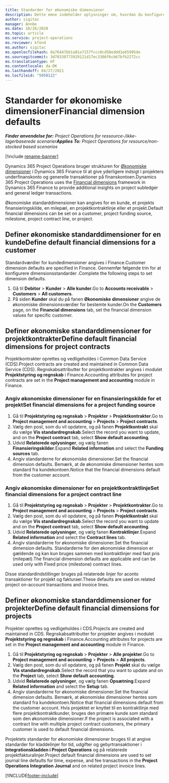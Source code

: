 ```yaml
---
title: Standarder for økonomiske dimensioner
description: Dette emne indeholder oplysninger om, hvordan du konfigurerer standarder for økonomiske dimensioner.
author: sigitac
manager: Annbe
ms.date: 10/26/2020
ms.topic: article
ms.service: project-operations
ms.reviewer: kfend
ms.author: sigitac
ms.openlocfilehash: 0a76447bb1a81a7157fccc0cd58eddd1eb5995de
ms.sourcegitcommit: 3d78338773929121d17ec3386f6cb67bfb2272cc
ms.translationtype: HT
ms.contentlocale: da-DK
ms.lasthandoff: 04/27/2021
ms.locfileid: "5950122"
---
```

# <a name="financial-dimension-defaults"></a><span data-ttu-id="703e2-103">Standarder for økonomiske dimensioner</span><span class="sxs-lookup"><span data-stu-id="703e2-103">Financial dimension defaults</span></span>

<span data-ttu-id="703e2-104">_**Finder anvendelse for:** Project Operations for ressource-/ikke-lagerbaserede scenarier_</span><span class="sxs-lookup"><span data-stu-id="703e2-104">_**Applies To:** Project Operations for resource/non-stocked based scenarios_</span></span>

[!include [rename-banner](~/includes/cc-data-platform-banner.md)]

<span data-ttu-id="703e2-105">Dynamics 365 Project Operations bruger strukturen for [Økonomiske dimensioner](/dynamics365/finance/general-ledger/financial-dimensions) i Dynamics 365 Finance til at give yderligere indsigt i projekters underfinanskonto og generelle transaktioner på finanskontoen.</span><span class="sxs-lookup"><span data-stu-id="703e2-105">Dynamics 365 Project Operations uses the [Financial dimensions](/dynamics365/finance/general-ledger/financial-dimensions) framework in Dynamics 365 Finance to provide additional insights on project subledger and general ledger transactions.</span></span>

<span data-ttu-id="703e2-106">Økonomiske standarddimensioner kan angives for en kunde, et projekts finansieringskilde, en milepæl, en projektkontraktlinje eller et projekt.</span><span class="sxs-lookup"><span data-stu-id="703e2-106">Default financial dimensions can be set on a customer, project funding source, milestone, project contract line, or project.</span></span>

## <a name="define-default-financial-dimensions-for-a-customer"></a><span data-ttu-id="703e2-107">Definer økonomiske standarddimensioner for en kunde</span><span class="sxs-lookup"><span data-stu-id="703e2-107">Define default financial dimensions for a customer</span></span>

<span data-ttu-id="703e2-108">Standardværdier for kundedimensioner angives i Finance.</span><span class="sxs-lookup"><span data-stu-id="703e2-108">Customer dimension defaults are specified in Finance.</span></span> <span data-ttu-id="703e2-109">Gennemfør følgende trin for at konfigurere dimensionsstandarder .</span><span class="sxs-lookup"><span data-stu-id="703e2-109">Complete the following steps to set dimension defaults.</span></span>

1. <span data-ttu-id="703e2-110">Gå til **Debitor** > **Kunder** > **Alle kunder**.</span><span class="sxs-lookup"><span data-stu-id="703e2-110">Go to **Accounts receivable** > **Customers** > **All customers**.</span></span>
2. <span data-ttu-id="703e2-111">På siden **Kunder** skal du på fanen **Økonomiske dimensioner** angive de økonomiske dimensionsværdier for bestemte kunder.</span><span class="sxs-lookup"><span data-stu-id="703e2-111">On the **Customers** page, on the **Financial dimensions** tab, set the financial dimension values for specific customer.</span></span>

## <a name="define-default-financial-dimensions-for-project-contracts"></a><span data-ttu-id="703e2-112">Definer økonomiske standarddimensioner for projektkontrakter</span><span class="sxs-lookup"><span data-stu-id="703e2-112">Define default financial dimensions for project contracts</span></span>

<span data-ttu-id="703e2-113">Projektkontrakter oprettes og vedligeholdes i Common Data Service (CDS).</span><span class="sxs-lookup"><span data-stu-id="703e2-113">Project contracts are created and maintained in Common Data Service (CDS).</span></span> <span data-ttu-id="703e2-114">Regnskabsattributter for projektkontrakter angives i modulet **Projektstyring og regnskab** i Finance.</span><span class="sxs-lookup"><span data-stu-id="703e2-114">Accounting attributes for project contracts are set in the **Project management and accounting** module in Finance.</span></span>

### <a name="set-financial-dimensions-for-a-project-funding-source"></a><span data-ttu-id="703e2-115">Angiv økonomiske dimensioner for en finansieringskilde for et projekt</span><span class="sxs-lookup"><span data-stu-id="703e2-115">Set financial dimensions for a project funding source</span></span>

1. <span data-ttu-id="703e2-116">Gå til **Projektstyring og regnskab** > **Projekter** > **Projektkontrakter**.</span><span class="sxs-lookup"><span data-stu-id="703e2-116">Go to **Project management and accounting** > **Projects** > **Project contracts**.</span></span>
2. <span data-ttu-id="703e2-117">Vælg den post, som du vil opdatere, og på fanen **Projektkontrakt** skal du vælge **Vis standardregnskab**.</span><span class="sxs-lookup"><span data-stu-id="703e2-117">Select the record you want to update, and on the **Project contract** tab, select **Show default accounting**.</span></span>
3. <span data-ttu-id="703e2-118">Udvid **Relaterede oplysninger**, og vælg fanen **Finansieringskilder**.</span><span class="sxs-lookup"><span data-stu-id="703e2-118">Expand **Related information** and select the **Funding sources** tab.</span></span>
4. <span data-ttu-id="703e2-119">Angiv standarderne for økonomiske dimensioner.</span><span class="sxs-lookup"><span data-stu-id="703e2-119">Set the financial dimension defaults.</span></span> <span data-ttu-id="703e2-120">Bemærk, at de økonomiske dimensioner hentes som standard fra kundekontoen.</span><span class="sxs-lookup"><span data-stu-id="703e2-120">Notice that the financial dimensions default from the customer account.</span></span>

### <a name="set-financial-dimensions-for-a-project-contract-line"></a><span data-ttu-id="703e2-121">Angiv økonomiske dimensioner for en projektkontraktlinje</span><span class="sxs-lookup"><span data-stu-id="703e2-121">Set financial dimensions for a project contract line</span></span>

1. <span data-ttu-id="703e2-122">Gå til **Projektstyring og regnskab** > **Projekter** > **Projektkontrakter**.</span><span class="sxs-lookup"><span data-stu-id="703e2-122">Go to **Project management and accounting** > **Projects** > **Project contracts**.</span></span>
2. <span data-ttu-id="703e2-123">Vælg den post, som du vil opdatere, og på fanen **Projektkontrakt** skal du vælge **Vis standardregnskab**.</span><span class="sxs-lookup"><span data-stu-id="703e2-123">Select the record you want to update and on the **Project contract** tab, select **Show default accounting**.</span></span>
3. <span data-ttu-id="703e2-124">Udvid **Relaterede oplysninger**, og vælg fanen **Kontraktlinjer**.</span><span class="sxs-lookup"><span data-stu-id="703e2-124">Expand **Related information** and select the **Contract lines** tab.</span></span>
4. <span data-ttu-id="703e2-125">Angiv standarderne for økonomiske dimensioner.</span><span class="sxs-lookup"><span data-stu-id="703e2-125">Set the financial dimension defaults.</span></span> <span data-ttu-id="703e2-126">Standarderne for den økonomiske dimension er gældende og kan kun bruges sammen med kontraktlinjer med fast pris (milepæl).</span><span class="sxs-lookup"><span data-stu-id="703e2-126">The financial dimension defaults are applicable and can be used only with Fixed price (milestone) contract lines.</span></span>

<span data-ttu-id="703e2-127">Disse standardindstillinger bruges på relaterede linjer for aconto transaktioner for projekt og fakturaer.</span><span class="sxs-lookup"><span data-stu-id="703e2-127">These defaults are used on related project on-account transactions and invoice lines.</span></span>

## <a name="define-default-financial-dimensions-for-projects"></a><span data-ttu-id="703e2-128">Definer økonomiske standarddimensioner for projekter</span><span class="sxs-lookup"><span data-stu-id="703e2-128">Define default financial dimensions for projects</span></span>

<span data-ttu-id="703e2-129">Projekter oprettes og vedligeholdes i CDS.</span><span class="sxs-lookup"><span data-stu-id="703e2-129">Projects are created and maintained in CDS.</span></span> <span data-ttu-id="703e2-130">Regnskabsattributter for projekter angives i modulet **Projektstyring og regnskab** i Finance.</span><span class="sxs-lookup"><span data-stu-id="703e2-130">Accounting attributes for projects are set in the **Project management and accounting** module in Finance.</span></span>

1. <span data-ttu-id="703e2-131">Gå til **Projektstyring og regnskab** > **Projekter** > **Alle projekter**.</span><span class="sxs-lookup"><span data-stu-id="703e2-131">Go to **Project management and accounting** > **Projects** > **All projects**.</span></span>
2. <span data-ttu-id="703e2-132">Vælg den post, som du vil opdatere, og på fanen **Projekt** skal du vælge **Vis standardregnskab**.</span><span class="sxs-lookup"><span data-stu-id="703e2-132">Select the record that you want to update and on the **Project** tab, select **Show default accounting**.</span></span>
3. <span data-ttu-id="703e2-133">Udvid **Relaterede oplysninger**, og vælg fanen **Opsætning**.</span><span class="sxs-lookup"><span data-stu-id="703e2-133">Expand **Related information** and select the **Setup** tab.</span></span>
4. <span data-ttu-id="703e2-134">Angiv standarderne for økonomiske dimensioner.</span><span class="sxs-lookup"><span data-stu-id="703e2-134">Set the financial dimension defaults.</span></span> <span data-ttu-id="703e2-135">Bemærk, at økonomiske dimensioner hentes som standard fra kundekontoen.</span><span class="sxs-lookup"><span data-stu-id="703e2-135">Notice that financial dimensions default from the customer account.</span></span> <span data-ttu-id="703e2-136">Hvis projektet er knyttet til en kontraktlinje med flere projektkontraktkunder, bruges den primære kunde som standard som den økonomiske dimensioner.</span><span class="sxs-lookup"><span data-stu-id="703e2-136">If the project is associated with a contract line with multiple project contract customers, the primary customer is used to default financial dimensions.</span></span>

<span data-ttu-id="703e2-137">Projektets standarder for økonomiske dimensioner bruges til at angive standarder for kladdelinjer for tid, udgifter og gebyrtransaktioner i **Integrationskladden i Project Operations** og på relaterede projektfakturalinjer.</span><span class="sxs-lookup"><span data-stu-id="703e2-137">Project default financial dimensions are used to set journal line defaults for time, expense, and fee transactions in the **Project Operations Integration Journal** and on related project invoice lines.</span></span>


[!INCLUDE[footer-include](../includes/footer-banner.md)]